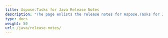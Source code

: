 ```yaml
---
title: Aspose.Tasks for Java Release Notes
description: "The page enlists the release notes for Aspose.Tasks for Java."
type: docs
weight: 50
url: /java/release-notes/
---
```


